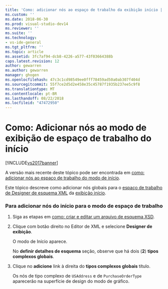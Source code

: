 ```yaml
---
title: 'Como: adicionar nós ao espaço de trabalho da exibição início | Microsoft Docs'
ms.custom: ''
ms.date: 2018-06-30
ms.prod: visual-studio-dev14
ms.reviewer: ''
ms.suite: ''
ms.technology:
- vs-ide-general
ms.tgt_pltfrm: ''
ms.topic: article
ms.assetid: 3fc7af94-dcb8-4226-a577-43f03664388b
caps.latest.revision: 12
author: gewarren
ms.author: gewarren
manager: ghogen
ms.openlocfilehash: 47c3c1cd98549ee0fff78459ad50a0ab307f404d
ms.sourcegitcommit: 55f7ce2d5d2e458e35c45787f1935b237ee5c9f8
ms.translationtype: MT
ms.contentlocale: pt-BR
ms.lasthandoff: 08/22/2018
ms.locfileid: "47472950"
---
```

# <a name="how-to-add-nodes-to-the-workspace-from-the-start-view"></a>Como: Adicionar nós ao modo de exibição de espaço de trabalho do início
[!INCLUDE[vs2017banner](../includes/vs2017banner.md)]

A versão mais recente deste tópico pode ser encontrada em [como: adicionar nós ao espaço de trabalho do modo de início](https://docs.microsoft.com/visualstudio/xml-tools/how-to-add-nodes-to-the-workspace-from-the-start-view).  
  
  
Este tópico descreve como adicionar nós globais para o [espaço de trabalho de Designer de esquema XML](../xml-tools/xml-schema-designer-workspace.md) da [exibição início](../xml-tools/start-view.md).  
  
### <a name="to-add-nodes-to-the-workspace-from-the-start-view"></a>Para adicionar nós do início para o modo de espaço de trabalho  
  
1.  Siga as etapas em [como: criar e editar um arquivo de esquema XSD](../xml-tools/how-to-create-and-edit-an-xsd-schema-file.md).  
  
2.  Clique com botão direito no Editor de XML e selecione **Designer de exibição**.  
  
     O modo de Início aparece.  
  
     No **definir detalhes de esquema** seção, observe que há dois (**2**) **tipos complexos globais**.  
  
3.  Clique no **adicione** link à direita do **tipos complexos globais** título.  
  
     Os nós de tipo complexo de `USAddress` e de `PurchaseOrderType` aparecerão na superfície de design do modo de gráfico.



